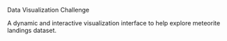 Data Visualization Challenge

A dynamic and interactive visualization interface to help explore meteorite landings dataset.



